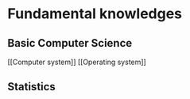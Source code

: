 # Fundamental knowledges
## Basic Computer Science
[[Computer system]]
[[Operating system]]

## Statistics

